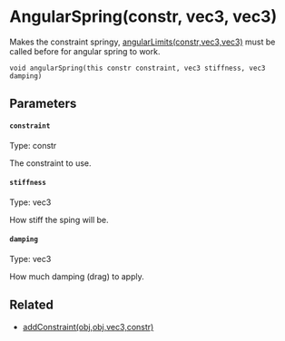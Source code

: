 # AngularSpring(constr, vec3, vec3)

Makes the constraint springy, [angularLimits(constr,vec3,vec3)](/MdDocs/Functions/Physics/AngularLimits.md) must be called before for angular spring to work.

```
void angularSpring(this constr constraint, vec3 stiffness, vec3 damping)
```

## Parameters

#### `constraint`
Type: constr

The constraint to use.

#### `stiffness`
Type: vec3

How stiff the sping will be.

#### `damping`
Type: vec3

How much damping (drag) to apply.

## Related

 - [addConstraint(obj,obj,vec3,constr)](/MdDocs/Functions/Physics/AddConstraint.md)

